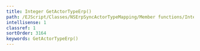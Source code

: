 ```yaml
---
title: Integer GetActorTypeErp()
path: /EJScript/Classes/NSErpSyncActorTypeMapping/Member functions/Integer GetActorTypeErp()
intellisense: 1
classref: 1
sortOrder: 3164
keywords: GetActorTypeErp()
---
```





